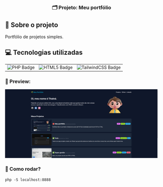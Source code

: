 <h3 align="center">
  🗂️ Projeto: Meu portfólio
</h3>

## :rocket: Sobre o projeto

Portfólio de projetos simples.

## :computer: Tecnologias utilizadas

<table>
  <tr>
    <td><img src="https://img.shields.io/badge/php-%23777BB4.svg?style=for-the-badge&logo=php&logoColor=white" alt="PHP Badge"></td>
    <td><img src="https://img.shields.io/badge/html5-%23E34F26.svg?style=for-the-badge&logo=html5&logoColor=white" alt="HTML5 Badge"></td>
    <td><img src="https://img.shields.io/badge/tailwindcss-%2338B2AC.svg?style=for-the-badge&logo=tailwind-css&logoColor=white" alt="TailwindCSS Badge"></td>
  </tr>
</table>

### 🔎 Preview:

<p align="center">
  <img src="../assets/projects-screenshots/00-portfolio.png">
</p>

### 📌 Como rodar?

```php -S localhost:8888```